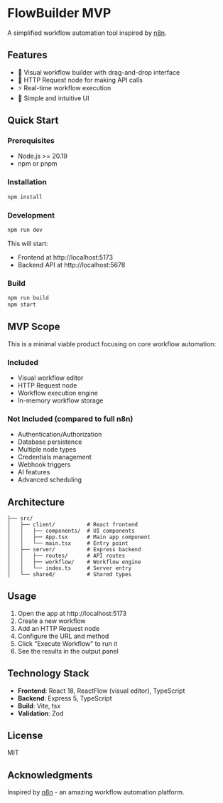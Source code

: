 # FlowBuilder MVP

A simplified workflow automation tool inspired by [n8n](https://github.com/n8n-io/n8n).

## Features

- 🎨 Visual workflow builder with drag-and-drop interface
- 🔄 HTTP Request node for making API calls
- ⚡ Real-time workflow execution
- 🎯 Simple and intuitive UI

## Quick Start

### Prerequisites

- Node.js >= 20.19
- npm or pnpm

### Installation

```bash
npm install
```

### Development

```bash
npm run dev
```

This will start:
- Frontend at http://localhost:5173
- Backend API at http://localhost:5678

### Build

```bash
npm run build
npm start
```

## MVP Scope

This is a minimal viable product focusing on core workflow automation:

### Included
- Visual workflow editor
- HTTP Request node
- Workflow execution engine
- In-memory workflow storage

### Not Included (compared to full n8n)
- Authentication/Authorization
- Database persistence
- Multiple node types
- Credentials management
- Webhook triggers
- AI features
- Advanced scheduling

## Architecture

```
├── src/
│   ├── client/          # React frontend
│   │   ├── components/  # UI components
│   │   ├── App.tsx      # Main app component
│   │   └── main.tsx     # Entry point
│   ├── server/          # Express backend
│   │   ├── routes/      # API routes
│   │   ├── workflow/    # Workflow engine
│   │   └── index.ts     # Server entry
│   └── shared/          # Shared types
```

## Usage

1. Open the app at http://localhost:5173
2. Create a new workflow
3. Add an HTTP Request node
4. Configure the URL and method
5. Click "Execute Workflow" to run it
6. See the results in the output panel

## Technology Stack

- **Frontend**: React 18, ReactFlow (visual editor), TypeScript
- **Backend**: Express 5, TypeScript
- **Build**: Vite, tsx
- **Validation**: Zod

## License

MIT

## Acknowledgments

Inspired by [n8n](https://n8n.io) - an amazing workflow automation platform.
